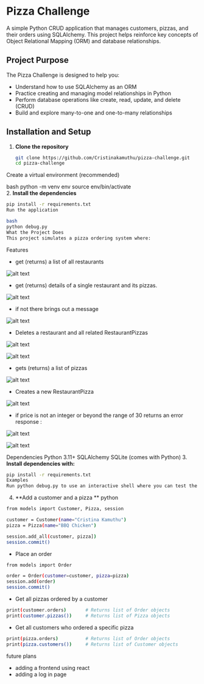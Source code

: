 # Pizza Challenge

A simple Python CRUD application that manages customers, pizzas, and their orders using SQLAlchemy. This project helps reinforce key concepts of Object Relational Mapping (ORM) and database relationships.

## Project Purpose

The Pizza Challenge is designed to help you:

- Understand how to use SQLAlchemy as an ORM
- Practice creating and managing model relationships in Python
- Perform database operations like create, read, update, and delete (CRUD)
- Build and explore many-to-one and one-to-many relationships

## Installation and Setup

1. **Clone the repository**

   ```bash
   git clone https://github.com/Cristinakamuthu/pizza-challenge.git
   cd pizza-challenge
Create a virtual environment (recommended)

bash
python -m venv env
source env/bin/activate   
2.  **Install the dependencies**

 ```bash
pip install -r requirements.txt
Run the application

bash
python debug.py
What the Project Does
This project simulates a pizza ordering system where:
```

Features
- get (returns) a list of all restaurants

![alt text](image-1.png)

- get (returns) details of a single restaurant and its pizzas.

![alt text](image-2.png)
 - if not there brings out a message

![alt text](image-3.png)

- Deletes a restaurant and all related RestaurantPizzas

![alt text](image-4.png)

![alt text](image-5.png)

-  gets (returns) a list of pizzas

![alt text](image-6.png)

- Creates a new RestaurantPizza

![alt text](image-7.png)

 - if price is not an integer or beyond the range of 30 returns an error response :

 ![alt text](image-8.png)

 ![alt text](image-9.png)

Dependencies
Python 3.11+
SQLAlchemy
SQLite (comes with Python)
 3.  **Install dependencies with:**

```bash
pip install -r requirements.txt
Examples
Run python debug.py to use an interactive shell where you can test the functionality.
```

4. **Add a customer and a pizza **
python
```bash
from models import Customer, Pizza, session

customer = Customer(name="Cristina Kamuthu")
pizza = Pizza(name="BBQ Chicken")

session.add_all(customer, pizza])
session.commit()
```

- Place an order

```bash
from models import Order

order = Order(customer=customer, pizza=pizza)
session.add(order)
session.commit()
```
- Get all pizzas ordered by a customer
``` bash
print(customer.orders)       # Returns list of Order objects
print(customer.pizzas())     # Returns list of Pizza objects
```
- Get all customers who ordered a specific pizza
``` bash
print(pizza.orders)          # Returns list of Order objects
print(pizza.customers())     # Returns list of Customer objects
```



future plans
- adding a frontend using react
- adding a log in page 
 














